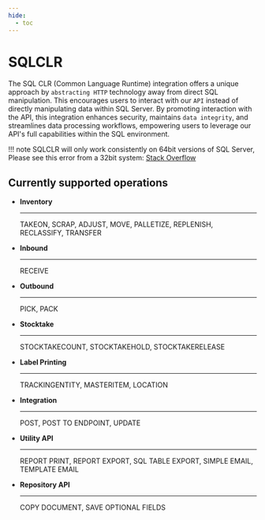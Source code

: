 ```yaml
---
hide:
  - toc
---
```


# SQLCLR
<!-- ![alt text](image.jpg) -->

The SQL CLR (Common Language Runtime) integration offers a unique approach by `abstracting HTTP` technology away from direct SQL manipulation. 
This encourages users to interact with our `API` instead of directly manipulating data within SQL Server.
By promoting interaction with the API, this integration enhances security, maintains `data integrity`, and streamlines data processing workflows, empowering users to leverage our API's full capabilities within the SQL environment.

!!! note 
	SQLCLR will only work consistently on 64bit versions of SQL Server, Please see this error from a 32bit system: [Stack Overflow](https://stackoverflowteams.com/c/granitewms/questions/653)

## Currently supported operations

<div class="grid cards" markdown>

-   __Inventory__

    ---

    TAKEON, SCRAP, ADJUST, MOVE, PALLETIZE, REPLENISH, RECLASSIFY, TRANSFER

-   __Inbound__

    ---

    RECEIVE

-   __Outbound__

    ---

    PICK, PACK

-   __Stocktake__

    ---

    STOCKTAKECOUNT, STOCKTAKEHOLD, STOCKTAKERELEASE

-   __Label Printing__

    ---

    TRACKINGENTITY, MASTERITEM, LOCATION

-   __Integration__

    ---

    POST, POST TO ENDPOINT, UPDATE

-   __Utility API__

    ---

    REPORT PRINT, REPORT EXPORT, SQL TABLE EXPORT, SIMPLE EMAIL, TEMPLATE EMAIL

-   __Repository API__

    ---

    COPY DOCUMENT, SAVE OPTIONAL FIELDS

</div>
